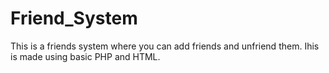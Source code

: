 # Friend_System
 This is a friends system where you can add friends and unfriend them. Ihis is made using basic PHP and HTML.

